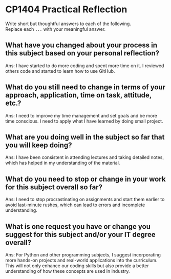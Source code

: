 # CP1404 Practical Reflection

Write short but thoughtful answers to each of the following.  
Replace each `...` with your meaningful answer.

## What have you changed about your process in this subject based on your personal reflection?
Ans: I have started to do more coding and spent more time on it. I reviewed others code and started to learn how to use
     GitHub. 

## What do you still need to change in terms of your approach, application, time on task, attitude, etc.?
Ans: I need to improve my time management and set goals and be more time conscious. I need to apply what I have learned
     by doing small project.

## What are you doing well in the subject so far that you will keep doing?
Ans: I have been consistent in attending lectures and taking detailed notes, which has helped in my 
understanding of the material.


## What do you need to stop or change in your work for this subject overall so far?
Ans: I need to stop procrastinating on assignments and start them earlier to avoid last-minute rushes, which can 
lead to errors and incomplete understanding.

## What is one request you have or change you suggest for this subject and/or your IT degree overall?
Ans: For Python and other programming subjects, I suggest incorporating more hands-on projects 
and real-world applications into the curriculum. This will not only enhance our coding skills but also provide a better understanding of how these concepts are used in industry.